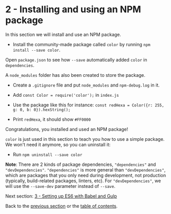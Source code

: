 # 2 - Installing and using an NPM package

In this section we will install and use an NPM package.

- Install the community-made package called `color` by running `npm install --save color`.

Open `package.json` to see how `--save` automatically added `color` in  `dependencies`.

A `node_modules` folder has also been created to store the package.

- Create a `.gitignore` file and put `node_modules` and `npm-debug.log` in it.

- Add `const Color = require('color');` in `index.js`
- Use the package like this for instance: `const redHexa = Color({r: 255, g: 0, b: 0}).hexString();`
- Print `redHexa`, it should show `#FF0000`

Congratulations, you installed and used an NPM package!

`color` is just used in this section to teach you how to use a simple package. We won't need it anymore, so you can uninstall it:

- Run `npm uninstall --save color`

**Note**: There are 2 kinds of package dependencies, `"dependencies"` and `"devDependencies"`. `"dependencies"` is more general than `"devDependencies"`, which are packages that you only need during development, not production (typically, build-related packages, linters, etc). For `"devDependencies"`, we will use the `--save-dev` parameter instead of `--save`.


Next section: [3 - Setting up ES6 with Babel and Gulp](/3-es6-babel-gulp)

Back to the [previous section](/1-npm-and-package-json) or the [table of contents](https://github.com/verekia/modern-js-stack-training).

